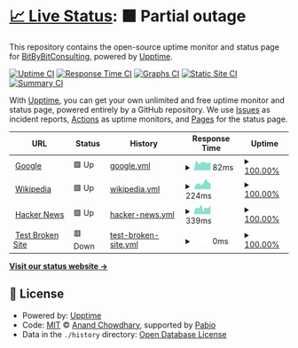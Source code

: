 # [📈 Live Status](https://BitByBitConsulting.github.io/uptime-dev): <!--live status--> **🟧 Partial outage**

This repository contains the open-source uptime monitor and status page for [BitByBitConsulting](https://BitByBitConsulting.github.io/uptime-dev), powered by [Upptime](https://github.com/upptime/upptime).

[![Uptime CI](https://github.com/BitByBitConsulting/uptime-dev/workflows/Uptime%20CI/badge.svg)](https://github.com/BitByBitConsulting/uptime-dev/actions?query=workflow%3A%22Uptime+CI%22)
[![Response Time CI](https://github.com/BitByBitConsulting/uptime-dev/workflows/Response%20Time%20CI/badge.svg)](https://github.com/BitByBitConsulting/uptime-dev/actions?query=workflow%3A%22Response+Time+CI%22)
[![Graphs CI](https://github.com/BitByBitConsulting/uptime-dev/workflows/Graphs%20CI/badge.svg)](https://github.com/BitByBitConsulting/uptime-dev/actions?query=workflow%3A%22Graphs+CI%22)
[![Static Site CI](https://github.com/BitByBitConsulting/uptime-dev/workflows/Static%20Site%20CI/badge.svg)](https://github.com/BitByBitConsulting/uptime-dev/actions?query=workflow%3A%22Static+Site+CI%22)
[![Summary CI](https://github.com/BitByBitConsulting/uptime-dev/workflows/Summary%20CI/badge.svg)](https://github.com/BitByBitConsulting/uptime-dev/actions?query=workflow%3A%22Summary+CI%22)

With [Upptime](https://upptime.js.org), you can get your own unlimited and free uptime monitor and status page, powered entirely by a GitHub repository. We use [Issues](https://github.com/BitByBitConsulting/uptime-dev/issues) as incident reports, [Actions](https://github.com/BitByBitConsulting/uptime-dev/actions) as uptime monitors, and [Pages](https://BitByBitConsulting.github.io/uptime-dev) for the status page.

<!--start: status pages-->
<!-- This summary is generated by Upptime (https://github.com/upptime/upptime) -->
<!-- Do not edit this manually, your changes will be overwritten -->
<!-- prettier-ignore -->
| URL | Status | History | Response Time | Uptime |
| --- | ------ | ------- | ------------- | ------ |
| <img alt="" src="https://icons.duckduckgo.com/ip3/www.google.com.ico" height="13"> [Google](https://www.google.com) | 🟩 Up | [google.yml](https://github.com/BitByBitConsulting/uptime-dev/commits/HEAD/history/google.yml) | <details><summary><img alt="Response time graph" src="./graphs/google/response-time-week.png" height="20"> 82ms</summary><br><a href="https://BitByBitConsulting.github.io/uptime-dev/history/google"><img alt="Response time 107" src="https://img.shields.io/endpoint?url=https%3A%2F%2Fraw.githubusercontent.com%2FBitByBitConsulting%2Fuptime-dev%2FHEAD%2Fapi%2Fgoogle%2Fresponse-time.json"></a><br><a href="https://BitByBitConsulting.github.io/uptime-dev/history/google"><img alt="24-hour response time 93" src="https://img.shields.io/endpoint?url=https%3A%2F%2Fraw.githubusercontent.com%2FBitByBitConsulting%2Fuptime-dev%2FHEAD%2Fapi%2Fgoogle%2Fresponse-time-day.json"></a><br><a href="https://BitByBitConsulting.github.io/uptime-dev/history/google"><img alt="7-day response time 82" src="https://img.shields.io/endpoint?url=https%3A%2F%2Fraw.githubusercontent.com%2FBitByBitConsulting%2Fuptime-dev%2FHEAD%2Fapi%2Fgoogle%2Fresponse-time-week.json"></a><br><a href="https://BitByBitConsulting.github.io/uptime-dev/history/google"><img alt="30-day response time 100" src="https://img.shields.io/endpoint?url=https%3A%2F%2Fraw.githubusercontent.com%2FBitByBitConsulting%2Fuptime-dev%2FHEAD%2Fapi%2Fgoogle%2Fresponse-time-month.json"></a><br><a href="https://BitByBitConsulting.github.io/uptime-dev/history/google"><img alt="1-year response time 107" src="https://img.shields.io/endpoint?url=https%3A%2F%2Fraw.githubusercontent.com%2FBitByBitConsulting%2Fuptime-dev%2FHEAD%2Fapi%2Fgoogle%2Fresponse-time-year.json"></a></details> | <details><summary><a href="https://BitByBitConsulting.github.io/uptime-dev/history/google">100.00%</a></summary><a href="https://BitByBitConsulting.github.io/uptime-dev/history/google"><img alt="All-time uptime 100.00%" src="https://img.shields.io/endpoint?url=https%3A%2F%2Fraw.githubusercontent.com%2FBitByBitConsulting%2Fuptime-dev%2FHEAD%2Fapi%2Fgoogle%2Fuptime.json"></a><br><a href="https://BitByBitConsulting.github.io/uptime-dev/history/google"><img alt="24-hour uptime 100.00%" src="https://img.shields.io/endpoint?url=https%3A%2F%2Fraw.githubusercontent.com%2FBitByBitConsulting%2Fuptime-dev%2FHEAD%2Fapi%2Fgoogle%2Fuptime-day.json"></a><br><a href="https://BitByBitConsulting.github.io/uptime-dev/history/google"><img alt="7-day uptime 100.00%" src="https://img.shields.io/endpoint?url=https%3A%2F%2Fraw.githubusercontent.com%2FBitByBitConsulting%2Fuptime-dev%2FHEAD%2Fapi%2Fgoogle%2Fuptime-week.json"></a><br><a href="https://BitByBitConsulting.github.io/uptime-dev/history/google"><img alt="30-day uptime 100.00%" src="https://img.shields.io/endpoint?url=https%3A%2F%2Fraw.githubusercontent.com%2FBitByBitConsulting%2Fuptime-dev%2FHEAD%2Fapi%2Fgoogle%2Fuptime-month.json"></a><br><a href="https://BitByBitConsulting.github.io/uptime-dev/history/google"><img alt="1-year uptime 99.99%" src="https://img.shields.io/endpoint?url=https%3A%2F%2Fraw.githubusercontent.com%2FBitByBitConsulting%2Fuptime-dev%2FHEAD%2Fapi%2Fgoogle%2Fuptime-year.json"></a></details>
| <img alt="" src="https://icons.duckduckgo.com/ip3/en.wikipedia.org.ico" height="13"> [Wikipedia](https://en.wikipedia.org) | 🟩 Up | [wikipedia.yml](https://github.com/BitByBitConsulting/uptime-dev/commits/HEAD/history/wikipedia.yml) | <details><summary><img alt="Response time graph" src="./graphs/wikipedia/response-time-week.png" height="20"> 224ms</summary><br><a href="https://BitByBitConsulting.github.io/uptime-dev/history/wikipedia"><img alt="Response time 219" src="https://img.shields.io/endpoint?url=https%3A%2F%2Fraw.githubusercontent.com%2FBitByBitConsulting%2Fuptime-dev%2FHEAD%2Fapi%2Fwikipedia%2Fresponse-time.json"></a><br><a href="https://BitByBitConsulting.github.io/uptime-dev/history/wikipedia"><img alt="24-hour response time 207" src="https://img.shields.io/endpoint?url=https%3A%2F%2Fraw.githubusercontent.com%2FBitByBitConsulting%2Fuptime-dev%2FHEAD%2Fapi%2Fwikipedia%2Fresponse-time-day.json"></a><br><a href="https://BitByBitConsulting.github.io/uptime-dev/history/wikipedia"><img alt="7-day response time 224" src="https://img.shields.io/endpoint?url=https%3A%2F%2Fraw.githubusercontent.com%2FBitByBitConsulting%2Fuptime-dev%2FHEAD%2Fapi%2Fwikipedia%2Fresponse-time-week.json"></a><br><a href="https://BitByBitConsulting.github.io/uptime-dev/history/wikipedia"><img alt="30-day response time 289" src="https://img.shields.io/endpoint?url=https%3A%2F%2Fraw.githubusercontent.com%2FBitByBitConsulting%2Fuptime-dev%2FHEAD%2Fapi%2Fwikipedia%2Fresponse-time-month.json"></a><br><a href="https://BitByBitConsulting.github.io/uptime-dev/history/wikipedia"><img alt="1-year response time 219" src="https://img.shields.io/endpoint?url=https%3A%2F%2Fraw.githubusercontent.com%2FBitByBitConsulting%2Fuptime-dev%2FHEAD%2Fapi%2Fwikipedia%2Fresponse-time-year.json"></a></details> | <details><summary><a href="https://BitByBitConsulting.github.io/uptime-dev/history/wikipedia">100.00%</a></summary><a href="https://BitByBitConsulting.github.io/uptime-dev/history/wikipedia"><img alt="All-time uptime 100.00%" src="https://img.shields.io/endpoint?url=https%3A%2F%2Fraw.githubusercontent.com%2FBitByBitConsulting%2Fuptime-dev%2FHEAD%2Fapi%2Fwikipedia%2Fuptime.json"></a><br><a href="https://BitByBitConsulting.github.io/uptime-dev/history/wikipedia"><img alt="24-hour uptime 100.00%" src="https://img.shields.io/endpoint?url=https%3A%2F%2Fraw.githubusercontent.com%2FBitByBitConsulting%2Fuptime-dev%2FHEAD%2Fapi%2Fwikipedia%2Fuptime-day.json"></a><br><a href="https://BitByBitConsulting.github.io/uptime-dev/history/wikipedia"><img alt="7-day uptime 100.00%" src="https://img.shields.io/endpoint?url=https%3A%2F%2Fraw.githubusercontent.com%2FBitByBitConsulting%2Fuptime-dev%2FHEAD%2Fapi%2Fwikipedia%2Fuptime-week.json"></a><br><a href="https://BitByBitConsulting.github.io/uptime-dev/history/wikipedia"><img alt="30-day uptime 100.00%" src="https://img.shields.io/endpoint?url=https%3A%2F%2Fraw.githubusercontent.com%2FBitByBitConsulting%2Fuptime-dev%2FHEAD%2Fapi%2Fwikipedia%2Fuptime-month.json"></a><br><a href="https://BitByBitConsulting.github.io/uptime-dev/history/wikipedia"><img alt="1-year uptime 100.00%" src="https://img.shields.io/endpoint?url=https%3A%2F%2Fraw.githubusercontent.com%2FBitByBitConsulting%2Fuptime-dev%2FHEAD%2Fapi%2Fwikipedia%2Fuptime-year.json"></a></details>
| <img alt="" src="https://icons.duckduckgo.com/ip3/news.ycombinator.com.ico" height="13"> [Hacker News](https://news.ycombinator.com) | 🟩 Up | [hacker-news.yml](https://github.com/BitByBitConsulting/uptime-dev/commits/HEAD/history/hacker-news.yml) | <details><summary><img alt="Response time graph" src="./graphs/hacker-news/response-time-week.png" height="20"> 339ms</summary><br><a href="https://BitByBitConsulting.github.io/uptime-dev/history/hacker-news"><img alt="Response time 299" src="https://img.shields.io/endpoint?url=https%3A%2F%2Fraw.githubusercontent.com%2FBitByBitConsulting%2Fuptime-dev%2FHEAD%2Fapi%2Fhacker-news%2Fresponse-time.json"></a><br><a href="https://BitByBitConsulting.github.io/uptime-dev/history/hacker-news"><img alt="24-hour response time 304" src="https://img.shields.io/endpoint?url=https%3A%2F%2Fraw.githubusercontent.com%2FBitByBitConsulting%2Fuptime-dev%2FHEAD%2Fapi%2Fhacker-news%2Fresponse-time-day.json"></a><br><a href="https://BitByBitConsulting.github.io/uptime-dev/history/hacker-news"><img alt="7-day response time 339" src="https://img.shields.io/endpoint?url=https%3A%2F%2Fraw.githubusercontent.com%2FBitByBitConsulting%2Fuptime-dev%2FHEAD%2Fapi%2Fhacker-news%2Fresponse-time-week.json"></a><br><a href="https://BitByBitConsulting.github.io/uptime-dev/history/hacker-news"><img alt="30-day response time 353" src="https://img.shields.io/endpoint?url=https%3A%2F%2Fraw.githubusercontent.com%2FBitByBitConsulting%2Fuptime-dev%2FHEAD%2Fapi%2Fhacker-news%2Fresponse-time-month.json"></a><br><a href="https://BitByBitConsulting.github.io/uptime-dev/history/hacker-news"><img alt="1-year response time 299" src="https://img.shields.io/endpoint?url=https%3A%2F%2Fraw.githubusercontent.com%2FBitByBitConsulting%2Fuptime-dev%2FHEAD%2Fapi%2Fhacker-news%2Fresponse-time-year.json"></a></details> | <details><summary><a href="https://BitByBitConsulting.github.io/uptime-dev/history/hacker-news">100.00%</a></summary><a href="https://BitByBitConsulting.github.io/uptime-dev/history/hacker-news"><img alt="All-time uptime 99.99%" src="https://img.shields.io/endpoint?url=https%3A%2F%2Fraw.githubusercontent.com%2FBitByBitConsulting%2Fuptime-dev%2FHEAD%2Fapi%2Fhacker-news%2Fuptime.json"></a><br><a href="https://BitByBitConsulting.github.io/uptime-dev/history/hacker-news"><img alt="24-hour uptime 100.00%" src="https://img.shields.io/endpoint?url=https%3A%2F%2Fraw.githubusercontent.com%2FBitByBitConsulting%2Fuptime-dev%2FHEAD%2Fapi%2Fhacker-news%2Fuptime-day.json"></a><br><a href="https://BitByBitConsulting.github.io/uptime-dev/history/hacker-news"><img alt="7-day uptime 100.00%" src="https://img.shields.io/endpoint?url=https%3A%2F%2Fraw.githubusercontent.com%2FBitByBitConsulting%2Fuptime-dev%2FHEAD%2Fapi%2Fhacker-news%2Fuptime-week.json"></a><br><a href="https://BitByBitConsulting.github.io/uptime-dev/history/hacker-news"><img alt="30-day uptime 100.00%" src="https://img.shields.io/endpoint?url=https%3A%2F%2Fraw.githubusercontent.com%2FBitByBitConsulting%2Fuptime-dev%2FHEAD%2Fapi%2Fhacker-news%2Fuptime-month.json"></a><br><a href="https://BitByBitConsulting.github.io/uptime-dev/history/hacker-news"><img alt="1-year uptime 99.96%" src="https://img.shields.io/endpoint?url=https%3A%2F%2Fraw.githubusercontent.com%2FBitByBitConsulting%2Fuptime-dev%2FHEAD%2Fapi%2Fhacker-news%2Fuptime-year.json"></a></details>
| <img alt="" src="https://icons.duckduckgo.com/ip3/thissitedoesnotexist.koj.co.ico" height="13"> [Test Broken Site](https://thissitedoesnotexist.koj.co) | 🟥 Down | [test-broken-site.yml](https://github.com/BitByBitConsulting/uptime-dev/commits/HEAD/history/test-broken-site.yml) | <details><summary><img alt="Response time graph" src="./graphs/test-broken-site/response-time-week.png" height="20"> 0ms</summary><br><a href="https://BitByBitConsulting.github.io/uptime-dev/history/test-broken-site"><img alt="Response time 0" src="https://img.shields.io/endpoint?url=https%3A%2F%2Fraw.githubusercontent.com%2FBitByBitConsulting%2Fuptime-dev%2FHEAD%2Fapi%2Ftest-broken-site%2Fresponse-time.json"></a><br><a href="https://BitByBitConsulting.github.io/uptime-dev/history/test-broken-site"><img alt="24-hour response time 0" src="https://img.shields.io/endpoint?url=https%3A%2F%2Fraw.githubusercontent.com%2FBitByBitConsulting%2Fuptime-dev%2FHEAD%2Fapi%2Ftest-broken-site%2Fresponse-time-day.json"></a><br><a href="https://BitByBitConsulting.github.io/uptime-dev/history/test-broken-site"><img alt="7-day response time 0" src="https://img.shields.io/endpoint?url=https%3A%2F%2Fraw.githubusercontent.com%2FBitByBitConsulting%2Fuptime-dev%2FHEAD%2Fapi%2Ftest-broken-site%2Fresponse-time-week.json"></a><br><a href="https://BitByBitConsulting.github.io/uptime-dev/history/test-broken-site"><img alt="30-day response time 0" src="https://img.shields.io/endpoint?url=https%3A%2F%2Fraw.githubusercontent.com%2FBitByBitConsulting%2Fuptime-dev%2FHEAD%2Fapi%2Ftest-broken-site%2Fresponse-time-month.json"></a><br><a href="https://BitByBitConsulting.github.io/uptime-dev/history/test-broken-site"><img alt="1-year response time 0" src="https://img.shields.io/endpoint?url=https%3A%2F%2Fraw.githubusercontent.com%2FBitByBitConsulting%2Fuptime-dev%2FHEAD%2Fapi%2Ftest-broken-site%2Fresponse-time-year.json"></a></details> | <details><summary><a href="https://BitByBitConsulting.github.io/uptime-dev/history/test-broken-site">100.00%</a></summary><a href="https://BitByBitConsulting.github.io/uptime-dev/history/test-broken-site"><img alt="All-time uptime 100.00%" src="https://img.shields.io/endpoint?url=https%3A%2F%2Fraw.githubusercontent.com%2FBitByBitConsulting%2Fuptime-dev%2FHEAD%2Fapi%2Ftest-broken-site%2Fuptime.json"></a><br><a href="https://BitByBitConsulting.github.io/uptime-dev/history/test-broken-site"><img alt="24-hour uptime 100.00%" src="https://img.shields.io/endpoint?url=https%3A%2F%2Fraw.githubusercontent.com%2FBitByBitConsulting%2Fuptime-dev%2FHEAD%2Fapi%2Ftest-broken-site%2Fuptime-day.json"></a><br><a href="https://BitByBitConsulting.github.io/uptime-dev/history/test-broken-site"><img alt="7-day uptime 100.00%" src="https://img.shields.io/endpoint?url=https%3A%2F%2Fraw.githubusercontent.com%2FBitByBitConsulting%2Fuptime-dev%2FHEAD%2Fapi%2Ftest-broken-site%2Fuptime-week.json"></a><br><a href="https://BitByBitConsulting.github.io/uptime-dev/history/test-broken-site"><img alt="30-day uptime 100.00%" src="https://img.shields.io/endpoint?url=https%3A%2F%2Fraw.githubusercontent.com%2FBitByBitConsulting%2Fuptime-dev%2FHEAD%2Fapi%2Ftest-broken-site%2Fuptime-month.json"></a><br><a href="https://BitByBitConsulting.github.io/uptime-dev/history/test-broken-site"><img alt="1-year uptime 100.00%" src="https://img.shields.io/endpoint?url=https%3A%2F%2Fraw.githubusercontent.com%2FBitByBitConsulting%2Fuptime-dev%2FHEAD%2Fapi%2Ftest-broken-site%2Fuptime-year.json"></a></details>

<!--end: status pages-->

[**Visit our status website →**](https://BitByBitConsulting.github.io/uptime-dev)

## 📄 License

- Powered by: [Upptime](https://github.com/upptime/upptime)
- Code: [MIT](./LICENSE) © [Anand Chowdhary](https://anandchowdhary.com), supported by [Pabio](https://pabio.com)
- Data in the `./history` directory: [Open Database License](https://opendatacommons.org/licenses/odbl/1-0/)
